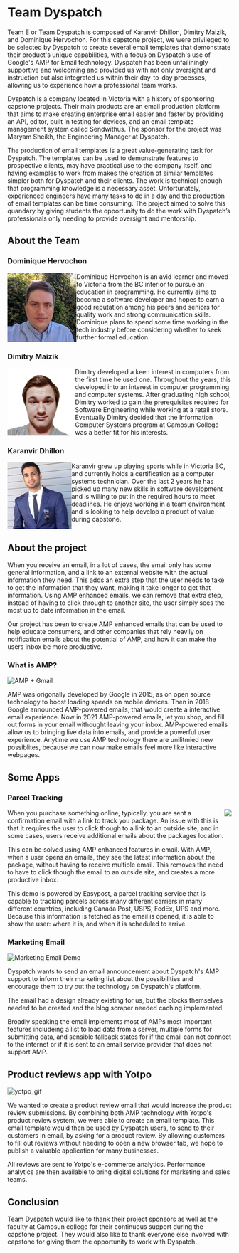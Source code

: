 # Team Dyspatch

Team E or Team Dyspatch is composed of Karanvir Dhillon, Dimitry Maizik, and Dominique Hervochon. For this capstone project, we were privileged to be selected by Dyspatch to create several email templates that demonstrate their product's unique capabilities, with a focus on Dyspatch's use of Google's AMP for Email technology. Dyspatch has been unfailiningly supportive and welcoming and provided us with not only oversight and instruction but also integrated us within their day-to-day processes, allowing us to experience how a professional team works.

Dyspatch is a company located in Victoria with a history of sponsoring capstone projects. Their main products are an email production platform that aims to make creating enterprise email easier and faster by providing an API, editor, built in testing for devices, and an email template management system called Sendwithus. The sponsor for the project was Maryam Sheikh, the Engineering Manager at Dyspatch.

The production of email templates is a great value-generating task for Dyspatch. The templates can be used to demonstrate features to prospective clients, may have practical use to the company itself, and having examples to work from makes the creation of similar templates simpler both for Dyspatch and their clients. The work is technical enough that programming knowledge is a necessary asset. Unfortunately, experienced engineers have many tasks to do in a day and the production of email templates can be time consuming. The project aimed to solve this quandary by giving students the opportunity to do the work with Dyspatch’s professionals only needing to provide oversight and mentorship.

## About the Team

### Dominique Hervochon
<img align='left' src='assets/imageDom.png' alt='Headshot of Dominique Hervochon.'>
Dominique Hervochon is an avid learner and moved to Victoria from the BC interior to pursue an education in programming. He currently aims to become a software developer and hopes to earn a good reputation among his peers and seniors for quality work and strong communication skills. Dominique plans to spend some time working in the tech industry before considering whether to seek further formal education.
<br clear="left"/>

### Dimitry Maizik
<img align='left' src='assets/imageDima.png' alt='Headshot of Dimitry Maizik.'>
Dimitry developed a keen interest in computers from the first time he used one. Throughout the years, this developed into an interest in computer programming and computer systems. After graduating high school, Dimitry worked to gain the prerequisites required for Software Engineering while working at a retail store. Eventually Dimitry decided that the Information Computer Systems program at Camosun College was a better fit for his interests.
<br clear="left"/>

### Karanvir Dhillon
<img align='left' src='assets/imageKaran.png' alt='Headshot of Karanvir Dhillon.'>
Karanvir grew up playing sports while in Victoria BC, and currently holds a certification as a computer systems technician. Over the last 2 years he has picked up many new skills in software development and is willing to put in the required hours to meet deadlines. He enjoys working in a team environment and is looking to help develop a product of value during capstone.
<br clear="left"/>

## About the project

When you receive an email, in a lot of cases, the email only has some general information, and a link to an external website with the actual information they need. This adds an extra step that the user needs to take to get the information that they want, making it take longer to get that information. Using AMP enhanced emails, we can remove that extra step, instead of having to click through to another site, the user simply sees the most up to date information in the email.

Our project has been to create AMP enhanced emails that can be used to help educate consumers, and other companies that rely heavily on notification emails about the potential of AMP, and how it can make the users inbox be more productive. 

### What is AMP?

<img style="margin: auto;" alt="AMP + Gmail" src="https://esourcecapital.it/wp-content/uploads/2018/03/google-incorpora-amp-no-gmail-1.jpg" />

 AMP was origonally developed by Google in 2015, as on open source technology to boost loading speeds on mobile devices.
 Then in 2018 Google announced AMP-powered emails, that would create a interactive email experience.
 Now in 2021 AMP-powered emails, let you shop, and fill out forms in your email withought leaving your inbox.
 AMP-powered emails allow us to bringing live data into emails, and provide a powerful user experience.
 Anytime we use AMP technology there are unilitmied new possiblites, because we can now make emails feel more like interactive webpages.

## Some Apps


### Parcel Tracking

<img src="https://user-images.githubusercontent.com/16964252/126915135-abff026b-ed73-4500-bf3d-37a61b9db275.gif" id="parcelTrackImg" style="float: right; height: 500px;" />

When you purchase something online, typically, you are sent a confirmation email with a link to track you package. An issue with this is that it requires the user to click though to a link to an outside site, and in some cases, users receive additional emails about the packages location.

This can be solved using AMP enhanced features in email. With AMP, when a user opens an emails, they see the latest information about the package, without having to receive multiple email. This removes the need to have to click though the email to an outside site, and creates a more productive inbox.

This demo is powered by Easypost, a parcel tracking service that is capable to tracking parcels across many different carriers in many different countries, including Canada Post, USPS, FedEx, UPS and more. Because this information is fetched as the email is opened, it is able to show the user: where it is, and when it is scheduled to arrive.





### Marketing Email

![Marketing Email Demo](/assets/marketing-email.gif)

Dyspatch wants to send an email announcement about Dyspatch's AMP support to inform their marketing list about the possibilities and encourage them to try out the technology on Dyspatch's platform.

The email had a design already existing for us, but the blocks themselves needed to be created and the blog scraper needed caching implemented.

Broadly speaking the email implements most of AMPs most important features includeing a list to load data from a server, multiple forms for submitting data, and sensible fallback states for if the email can not connect to the internet or if it is sent to an email service provider that does not support AMP.



## Product reviews app with Yotpo

![yotpo_gif](https://user-images.githubusercontent.com/77651757/126915617-3d8bf30a-736e-4477-b2c3-e8f851f84839.gif)

We wanted to create a product review email that would increase the product review submissions. By combining both AMP technology with Yotpo's product review system, we were able to create an email template. This email template would then be used by Dyspatch users, to send to their customers in email, by asking for a product review. 
By allowing customers to fill out reviews without needing to open a new browser tab, we hope to publish a valuable application for many businesses.

All reviews are sent to Yotpo's e-commerce analytics. Performance analytics are then available to bring digital solutions for marketing and sales teams.




## Conclusion 

Team Dyspatch would like to thank their project sponsors as well as the faculty at Camosun college for their continuous support during the capstone project. They would also like to thank everyone else involved with capstone for giving them the opportunity to work with Dyspatch.


